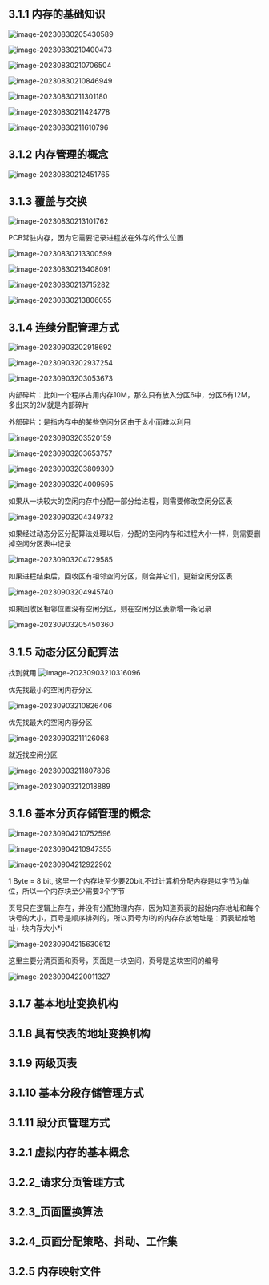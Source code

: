 ## 3.1.1 内存的基础知识

![image-20230830205430589](assets/image-20230830205430589.png)

![image-20230830210400473](assets/image-20230830210400473.png)

![image-20230830210706504](assets/image-20230830210706504.png)

![image-20230830210846949](assets/image-20230830210846949.png)

 

![image-20230830211301180](assets/image-20230830211301180.png)

![image-20230830211424778](assets/image-20230830211424778.png)

![image-20230830211610796](assets/image-20230830211610796.png)

## 3.1.2 内存管理的概念

![image-20230830212451765](assets/image-20230830212451765.png)

## 3.1.3 覆盖与交换

![image-20230830213101762](assets/image-20230830213101762.png)

PCB常驻内存，因为它需要记录进程放在外存的什么位置

![image-20230830213300599](assets/image-20230830213300599.png)

![image-20230830213408091](assets/image-20230830213408091.png)

![image-20230830213715282](assets/image-20230830213715282.png)

![image-20230830213806055](assets/image-20230830213806055.png)

## 3.1.4 连续分配管理方式

![image-20230903202918692](assets/image-20230903202918692.png)

![image-20230903202937254](assets/image-20230903202937254.png)

![image-20230903203053673](assets/image-20230903203053673.png)

内部碎片：比如一个程序占用内存10M，那么只有放入分区6中，分区6有12M，多出来的2M就是内部碎片

外部碎片：是指内存中的某些空闲分区由于太小而难以利用

![image-20230903203520159](assets/image-20230903203520159.png)

![image-20230903203653757](assets/image-20230903203653757.png)

![image-20230903203809309](assets/image-20230903203809309.png)

![image-20230903204009595](assets/image-20230903204009595.png)

如果从一块较大的空闲内存中分配一部分给进程，则需要修改空闲分区表

![image-20230903204349732](assets/image-20230903204349732.png)

如果经过动态分区分配算法处理以后，分配的空闲内存和进程大小一样，则需要删掉空闲分区表中记录

![image-20230903204729585](assets/image-20230903204729585.png)

如果进程结束后，回收区有相邻空间分区，则合并它们，更新空闲分区表

![image-20230903204945740](assets/image-20230903204945740.png)

如果回收区相邻位置没有空闲分区，则在空闲分区表新增一条记录

![image-20230903205450360](assets/image-20230903205450360.png)

## 3.1.5 动态分区分配算法

 找到就用 ![image-20230903210316096](assets/image-20230903210316096.png)

优先找最小的空闲内存分区

![image-20230903210826406](assets/image-20230903210826406.png)

优先找最大的空闲内存分区

![image-20230903211126068](assets/image-20230903211126068.png)

就近找空闲分区

![image-20230903211807806](assets/image-20230903211807806.png)

![image-20230903212018889](assets/image-20230903212018889.png)

## 3.1.6 基本分页存储管理的概念

![image-20230904210752596](assets/image-20230904210752596.png)

![image-20230904210947355](assets/image-20230904210947355.png)

![image-20230904212922962](assets/image-20230904212922962.png)

1 Byte = 8 bit, 这里一个内存块至少要20bit,不过计算机分配内存是以字节为单位，所以一个内存块至少需要3个字节

页号只在逻辑上存在，并没有分配物理内存，因为知道页表的起始内存地址和每个块号的大小，页号是顺序排列的，所以页号为i的的内存存放地址是：页表起始地址+ 块内存大小*i

![image-20230904215630612](assets/image-20230904215630612.png)

这里主要分清页面和页号，页面是一块空间，页号是这块空间的编号

![image-20230904220011327](assets/image-20230904220011327.png)

## 3.1.7 基本地址变换机构



## 3.1.8 具有快表的地址变换机构



## 3.1.9 两级页表



## 3.1.10 基本分段存储管理方式



## 3.1.11 段分页管理方式



## 3.2.1 虛拟内存的基本概念



## 3.2.2_请求分页管理方式



## 3.2.3_页面置换算法



## 3.2.4_页面分配策略、抖动、工作集



## 3.2.5 内存映射文件



